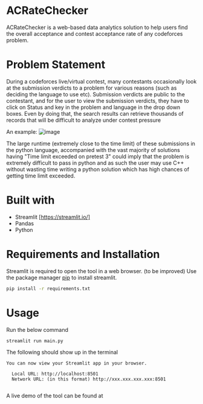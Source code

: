 # ACRateChecker

ACRateChecker is a web-based data analytics solution to help users find the overall acceptance and contest acceptance rate of any codeforces problem.

# Problem Statement

During a codeforces live/virtual contest, many contestants occasionally look at the submission verdicts to a problem for various reasons (such as deciding the language to use etc). Submission verdicts are public to the contestant, and for the user to view the submission verdicts, they have to click on Status and key in the problem and language in the drop down boxes. Even by doing that, the search results can retrieve thousands of records that will be difficult to analyze under contest pressure

An example:
![image](https://user-images.githubusercontent.com/100673850/214785248-08d6bb62-78e6-4e79-adfb-6d48fe8a8603.png)

The large runtime (extremely close to the time limit) of these submissions in the python language, accompanied with the vast majority of solutions having "Time limit exceeded on pretest 3" could imply that the problem is extremely difficult to pass in python and as such the user may use C++ without wasting time writing a python solution which has high chances of getting time limit exceeded.


# Built with

- Streamlit [https://streamlit.io/]
- Pandas
- Python 

# Requirements and Installation

Streamlit is required to open the tool in a web browser. (to be improved)
Use the package manager [pip](https://pip.pypa.io/en/stable/) to install streamlit.

```bash
pip install -r requirements.txt
```

# Usage

Run the below command
```bash
streamlit run main.py
```

The following should show up in the terminal
```
You can now view your Streamlit app in your browser.

  Local URL: http://localhost:8501
  Network URL: (in this format) http://xxx.xxx.xxx.xxx:8501 
  
```

A live demo of the tool can be found at <to be updated>



